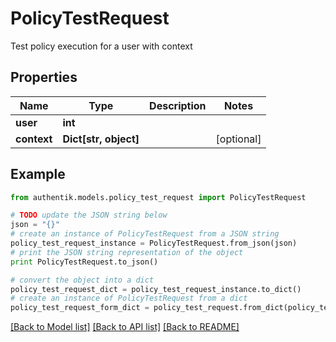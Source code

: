 # PolicyTestRequest

Test policy execution for a user with context

## Properties
Name | Type | Description | Notes
------------ | ------------- | ------------- | -------------
**user** | **int** |  | 
**context** | **Dict[str, object]** |  | [optional] 

## Example

```python
from authentik.models.policy_test_request import PolicyTestRequest

# TODO update the JSON string below
json = "{}"
# create an instance of PolicyTestRequest from a JSON string
policy_test_request_instance = PolicyTestRequest.from_json(json)
# print the JSON string representation of the object
print PolicyTestRequest.to_json()

# convert the object into a dict
policy_test_request_dict = policy_test_request_instance.to_dict()
# create an instance of PolicyTestRequest from a dict
policy_test_request_form_dict = policy_test_request.from_dict(policy_test_request_dict)
```
[[Back to Model list]](../README.md#documentation-for-models) [[Back to API list]](../README.md#documentation-for-api-endpoints) [[Back to README]](../README.md)


